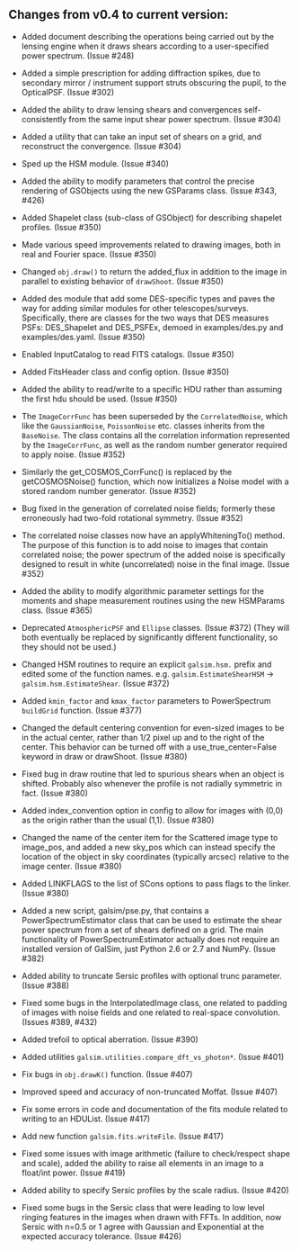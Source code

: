 Changes from v0.4 to current version:
------------------------------------

* Added document describing the operations being carried out by the lensing engine when it draws
  shears according to a user-specified power spectrum. (Issue #248)

* Added a simple prescription for adding diffraction spikes, due to secondary mirror / instrument
  support struts obscuring the pupil, to the OpticalPSF. (Issue #302)

* Added the ability to draw lensing shears and convergences self-consistently
  from the same input shear power spectrum. (Issue #304)

* Added a utility that can take an input set of shears on a grid, and
  reconstruct the convergence. (Issue #304)

* Sped up the HSM module. (Issue #340)

* Added the ability to modify parameters that control the precise rendering of GSObjects using the
  new GSParams class. (Issue #343, #426)

* Added Shapelet class (sub-class of GSObject) for describing shapelet profiles. (Issue #350)

* Made various speed improvements related to drawing images, both in real and Fourier space. 
  (Issue #350)

* Changed `obj.draw()` to return the added_flux in addition to the image in parallel to existing
  behavior of `drawShoot`. (Issue #350)

* Added des module that add some DES-specific types and paves the way for adding similar modules
  for other telescopes/surveys.  Specifically, there are classes for the two ways that DES measures
  PSFs: DES_Shapelet and DES_PSFEx, demoed in examples/des.py and examples/des.yaml. (Issue #350)

* Enabled InputCatalog to read FITS catalogs. (Issue #350)

* Added FitsHeader class and config option. (Issue #350)

* Added the ability to read/write to a specific HDU rather than assuming the first hdu should 
  be used. (Issue #350)

* The `ImageCorrFunc` has been superseded by the `CorrelatedNoise`, which like the `GaussianNoise`,
  `PoissonNoise` etc. classes inherits from the `BaseNoise`.  The class contains all the correlation
  information represented by the `ImageCorrFunc`, as well as the random number generator required
  to apply noise. (Issue #352)

* Similarly the get_COSMOS_CorrFunc() is replaced by the getCOSMOSNoise() function, which now
  initializes a Noise model with a stored random number generator. (Issue #352)

* Bug fixed in the generation of correlated noise fields; formerly these erroneously had
  two-fold rotational symmetry. (Issue #352)

* The correlated noise classes now have an applyWhiteningTo() method.  The purpose of this
  function is to add noise to images that contain correlated noise; the power spectrum of the added 
  noise is specifically designed to result in white (uncorrelated) noise in the final image.
  (Issue #352)

* Added the ability to modify algorithmic parameter settings for the moments and shape measurement
  routines using the new HSMParams class. (Issue #365)

* Deprecated `AtmosphericPSF` and `Ellipse` classes. (Issue #372)  (They will both eventually be
  replaced by significantly different functionality, so they should not be used.)

* Changed HSM routines to require an explicit `galsim.hsm.` prefix and edited some of the 
  function names.  e.g. `galsim.EstimateShearHSM` -> `galsim.hsm.EstimateShear`. (Issue #372)

* Added `kmin_factor` and `kmax_factor` parameters to PowerSpectrum `buildGrid` function. 
  (Issue #377)

* Changed the default centering convention for even-sized images to be in the actual center, 
  rather than 1/2 pixel up and to the right of the center.  This behavior can be turned off with
  a use_true_center=False keyword in draw or drawShoot. (Issue #380)

* Fixed bug in draw routine that led to spurious shears when an object is shifted.  Probably also
  whenever the profile is not radially symmetric in fact. (Issue #380)

* Added index_convention option in config to allow for images with (0,0) as the origin rather
  than the usual (1,1). (Issue #380)

* Changed the name of the center item for the Scattered image type to image_pos, and added a
  new sky_pos which can instead specify the location of the object in sky coordinates (typically 
  arcsec) relative to the image center. (Issue #380)

* Added LINKFLAGS to the list of SCons options to pass flags to the linker. (Issue #380)

* Added a new script, galsim/pse.py, that contains a PowerSpectrumEstimator class that can be used
  to estimate the shear power spectrum from a set of shears defined on a grid.  The main
  functionality of PowerSpectrumEstimator actually does not require an installed version of GalSim,
  just Python 2.6 or 2.7 and NumPy. (Issue #382)

* Added ability to truncate Sersic profiles with optional trunc parameter. (Issue #388)

* Fixed some bugs in the InterpolatedImage class, one related to padding of images with noise 
  fields and one related to real-space convolution.  (Issues #389, #432)

* Added trefoil to optical aberration. (Issue #390)

* Added utilities `galsim.utilities.compare_dft_vs_photon*`. (Issue #401)

* Fix bugs in `obj.drawK()` function. (Issue #407)

* Improved speed and accuracy of non-truncated Moffat. (Issue #407)

* Fix some errors in code and documentation of the fits module related to writing to an HDUList.
  (Issue #417)

* Add new function `galsim.fits.writeFile`. (Issue #417)

* Fixed some issues with image arithmetic (failure to check/respect shape and scale), added the
  ability to raise all elements in an image to a float/int power. (Issue #419)

* Added ability to specify Sersic profiles by the scale radius. (Issue #420)

* Fixed some bugs in the Sersic class that were leading to low level ringing features in the
  images when drawn with FFTs.  In addition, now Sersic with n=0.5 or 1 agree with Gaussian and
  Exponential at the expected accuracy tolerance. (Issue #426)

